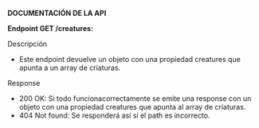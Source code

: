 **DOCUMENTACIÓN DE LA API**

**Endpoint GET /creatures:**

Descripción

- Este endpoint devuelve un objeto con una propiedad creatures que apunta a un array de criaturas.

Response

- 200 OK: Si todo funcionacorrectamente se emite una response con un objeto con una propiedad creatures que apunta al array de criaturas.
- 404 Not found: Se responderá así si el path es incorrecto.
